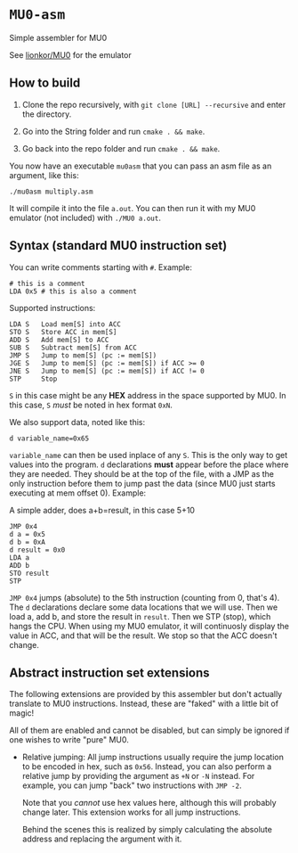 # `MU0-asm`

Simple assembler for MU0

See [lionkor/MU0](https://github.com/lionkor/MU0) for the emulator


## How to build

1. Clone the repo recursively, with `git clone [URL] --recursive` and enter the directory.

2. Go into the String folder and run `cmake . && make`.

3. Go back into the repo folder and run `cmake . && make`.

You now have an executable `mu0asm` that you can pass an asm file as an argument, like this:

`./mu0asm multiply.asm`

It will compile it into the file `a.out`. You can then run it with my MU0 emulator (not included) with `./MU0 a.out`.

## Syntax (standard MU0 instruction set)

You can write comments starting with `#`. Example:
```
# this is a comment
LDA 0x5 # this is also a comment
```

Supported instructions:
```
LDA S   Load mem[S] into ACC
STO S   Store ACC in mem[S]
ADD S   Add mem[S] to ACC
SUB S   Subtract mem[S] from ACC
JMP S   Jump to mem[S] (pc := mem[S])
JGE S   Jump to mem[S] (pc := mem[S]) if ACC >= 0
JNE S   Jump to mem[S] (pc := mem[S]) if ACC != 0
STP     Stop
```

`S` in this case might be any **HEX** address in the space supported by MU0. In this case, `S` *must* be noted in hex format `0xN`.

We also support data, noted like this:
```
d variable_name=0x65
```
`variable_name` can then be used inplace of any `S`.
This is the only way to get values into the program. 
`d` declarations **must** appear before the place where they are needed. They should be at the top of the file, with a JMP as the only instruction before them to jump past the data (since MU0 just starts executing at mem offset 0). Example:

A simple adder, does a+b=result, in this case 5+10
```
JMP 0x4
d a = 0x5
d b = 0xA
d result = 0x0
LDA a
ADD b
STO result
STP
```
`JMP 0x4` jumps (absolute) to the 5th instruction (counting from 0, that's 4).
The `d` declarations declare some data locations that we will use.
Then we load a, add b, and store the result in `result`.
Then we STP (stop), which hangs the CPU. When using my MU0 emulator, it will continuosly display the value in ACC, and that will be the result. We stop so that the ACC doesn't change.

## Abstract instruction set extensions

The following extensions are provided by this assembler but don't actually translate to MU0 instructions. Instead, these are "faked" with a little bit of magic!

All of them are enabled and cannot be disabled, but can simply be ignored if one wishes to write "pure" MU0.

* Relative jumping:
    All jump instructions usually require the jump location to be encoded in hex, such as `0x56`. Instead, you can also perform a relative jump by providing the argument as `+N` or `-N` instead. For example, you can jump "back" two instructions with `JMP -2`. 

    Note that you *cannot* use hex values here, although this will probably change later. This extension works for all jump instructions.

    Behind the scenes this is realized by simply calculating the absolute address and replacing the argument with it.
